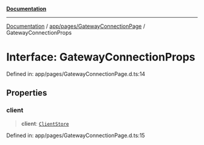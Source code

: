 [**Documentation**](../../../../index.md)

***

[Documentation](../../../../index.md) / [app/pages/GatewayConnectionPage](../index.md) / GatewayConnectionProps

# Interface: GatewayConnectionProps

Defined in: app/pages/GatewayConnectionPage.d.ts:14

## Properties

### client

> **client**: [`ClientStore`](../../../../stores/ClientStore/classes/ClientStore.md)

Defined in: app/pages/GatewayConnectionPage.d.ts:15
